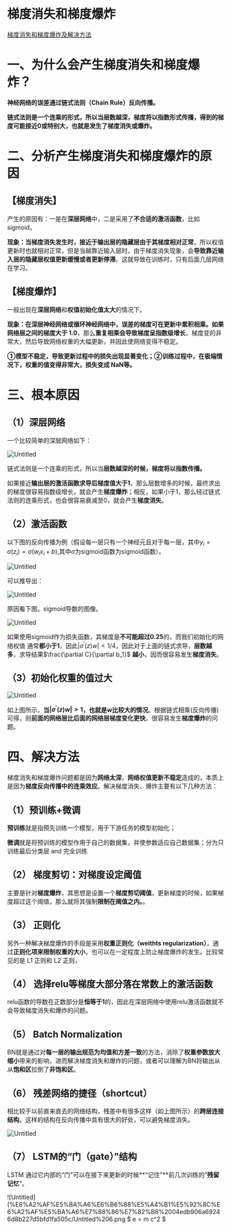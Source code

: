 <head>
    <script src="https://cdn.mathjax.org/mathjax/latest/MathJax.js?config=TeX-AMS-MML_HTMLorMML" type="text/javascript"></script>
    <script type="text/x-mathjax-config">
        MathJax.Hub.Config({
            tex2jax: {
            skipTags: ['script', 'noscript', 'style', 'textarea', 'pre'],
            inlineMath: [['$','$']]
            }
        });
    </script>
</head>

# 梯度消失和梯度爆炸

[梯度消失和梯度爆炸及解决方法](https://zhuanlan.zhihu.com/p/72589432)

# 一、**为什么会产生梯度消失和梯度爆炸？**

**神经网络的误差通过链式法则（Chain Rule）反向传播。**

**链式法则是一个连乘的形式，所以当层数越深，梯度将以指数形式传播，得到的梯度可能接近0或特别大，也就是发生了梯度消失或爆炸。**

# 二、**分析产生梯度消失和梯度爆炸的原因**

## **【梯度消失】**

产生的原因有：一是在**深层网络**中，二是采用了**不合适的激活函数**，比如sigmoid。

**现象：**当梯度消失发生时，接近于**输出层的隐藏层由于其梯度相对正常**，所以权值更新时也就相对正常，但是当越靠近输入层时，由于梯度消失现象，会**导致靠近输入层的隐藏层权值更新缓慢或者更新停滞**。这就导致在训练时，只有后面几层网络在学习。

## **【梯度爆炸】**

一般出现在**深层网络**和**权值初始化值太大**的情况下。

**现象：**在深层神经网络或循环神经网络中，**误差的梯度可在更新中累积相乘**。如果网络层之间的**梯度大于 1.0**，那么**重复相乘会导致梯度呈指数级增长**，梯度变的非常大，然后导致网络权重的大幅更新，并因此使网络变得不稳定。

**①模型不稳定，导致更新过程中的损失出现显著变化；②训练过程中，在极端情况下，权重的值变得非常大，损失变成 NaN等。**

# 三、根本原因

## （1）**深层网络**

一个比较简单的深层网络如下：

![Untitled](%E6%A2%AF%E5%BA%A6%E6%B6%88%E5%A4%B1%E5%92%8C%E6%A2%AF%E5%BA%A6%E7%88%86%E7%82%B8%2004edb906a69246d8b227d5bfd1fa505c/Untitled.png)

链式法则是一个连乘的形式，所以当**层数越深的时候，梯度将以指数传播。**

如果接近**输出层的激活函数求导后梯度值大于1**，那么层数增多的时候，最终求出的梯度很容易指数级增长，就会产生**梯度爆炸**；相反，如果小于1，那么经过链式法则的连乘形式，也会很容易衰减至0，就会产生**梯度消失**。

## （2）**激活函数**

以下图的反向传播为例（假设每一层只有一个神经元且对于每一层，其中$y_i=\sigma(z_i) = \sigma (w_ix_i+ b)$,其中$\sigma$为sigmoid函数为sigmoid函数）。

![Untitled](%E6%A2%AF%E5%BA%A6%E6%B6%88%E5%A4%B1%E5%92%8C%E6%A2%AF%E5%BA%A6%E7%88%86%E7%82%B8%2004edb906a69246d8b227d5bfd1fa505c/Untitled%201.png)

可以推导出：

![Untitled](%E6%A2%AF%E5%BA%A6%E6%B6%88%E5%A4%B1%E5%92%8C%E6%A2%AF%E5%BA%A6%E7%88%86%E7%82%B8%2004edb906a69246d8b227d5bfd1fa505c/Untitled%202.png)

原因看下图，sigmoid导数的图像。

![Untitled](%E6%A2%AF%E5%BA%A6%E6%B6%88%E5%A4%B1%E5%92%8C%E6%A2%AF%E5%BA%A6%E7%88%86%E7%82%B8%2004edb906a69246d8b227d5bfd1fa505c/Untitled%203.png)

如果使用sigmoid作为损失函数，其梯度是**不可能超过0.25**的，而我们初始化的网络权值
通常**都小于1**，因此$|\sigma^{'}(z)w|<1/4$，因此对于上面的链式求导，**层数越多**，求导结果$\frac{\partial C}{\partial b_1}$
**越小**，因而很容易发生**梯度消失**。

## （3）**初始化权重的值过大**

![Untitled](%E6%A2%AF%E5%BA%A6%E6%B6%88%E5%A4%B1%E5%92%8C%E6%A2%AF%E5%BA%A6%E7%88%86%E7%82%B8%2004edb906a69246d8b227d5bfd1fa505c/Untitled%204.png)

如上图所示，**当$|\sigma^{'}(z)w|>1$，也就是$w$比较大的情况**。根据链式相乘(反向传播)可得，则**前面的网络层比后面的网络层梯度变化更快**，很容易发生**梯度爆炸**的问题。

# 四、**解决方法**

梯度消失和梯度爆炸问题都是因为**网络太深**，**网络权值更新不稳定**造成的，本质上是因为**梯度反向传播中的连乘效应**。解决梯度消失、爆炸主要有以下几种方法：

## （1）预训练+微调

**预训练**就是指预先训练一个模型，用于下游任务的模型初始化；

**微调**就是将预训练的模型作用于自己的数据集，并使参数适应自己数据集；分为只训练最后分类层 and 完全训练

## **（2） 梯度剪切：对梯度设定阈值**

主要是针对**梯度爆炸**，其思想是设置一个**梯度剪切阈值**，更新梯度的时候，如果梯度超过这个阈值，那么就将其强制**限制在阈值之内。**。

## **（3） 正则化**

另外一种解决梯度爆炸的手段是采用**权重正则化（weithts regularization）**，通过**正则化项来限制权重的大小**，也可以在一定程度上防止梯度爆炸的发生。比较常见的是 L1 正则和 L2 正则，

## **（4） 选择relu等梯度大部分落在常数上的激活函数**

relu函数的导数在正数部分是**恒等于1**的，因此在深层网络中使用relu激活函数就不会导致梯度消失和爆炸的问题。

## **（5） Batch Normalization**

BN就是通过对**每一层的输出规范为均值和方差一致**的方法，消除了**权重参数放大缩小**带来的影响，进而解决梯度消失和爆炸的问题，或者可以理解为BN将输出从从**饱和区**拉倒了**非饱和区**。

## **（6） 残差网络的捷径（shortcut）**

相比较于以前直来直去的网络结构，残差中有很多这样（如上图所示）的**跨层连接结构**，这样的结构在反向传播中具有很大的好处，可以避免梯度消失。

![Untitled](%E6%A2%AF%E5%BA%A6%E6%B6%88%E5%A4%B1%E5%92%8C%E6%A2%AF%E5%BA%A6%E7%88%86%E7%82%B8%2004edb906a69246d8b227d5bfd1fa505c/Untitled%205.png)

## **（7） LSTM的“门（gate）”结构**

LSTM 通过它内部的“门”可以在接下来更新的时候**“记住”**前几次训练的”**残留记忆**“。

![Untitled](%E6%A2%AF%E5%BA%A6%E6%B6%88%E5%A4%B1%E5%92%8C%E6%A2%AF%E5%BA%A6%E7%88%86%E7%82%B8%2004edb906a69246d8b227d5bfd1fa505c/Untitled%206.png
$ e = m c^2 $